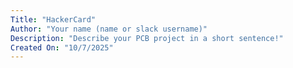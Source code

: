 ```yaml
---
Title: "HackerCard"
Author: "Your name (name or slack username)"
Description: "Describe your PCB project in a short sentence!"
Created On: "10/7/2025"
---
```

